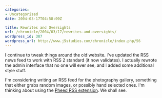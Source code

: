 ```yaml
--- 
categories:
- Uncategorized
date: 2004-03-17T04:58:09Z

title: Rewrites and Oversights
url: /chronicle/2004/03/17/rewrites-and-oversights/
wordpress_id: 387
wordpress_url: http://www.j5studios.com/chronicle/index.php/56
---
```


I continue to tweak things around the old website.  I've updated the RSS news feed to work with RSS 2 standard (it now validates). I actually rewrote the admin interface that no one will ever see, and I added some additional style stuff.


I'm considering writing an RSS feed for the photography gallery, something that either grabs random images, or possibly hand selected ones.  I'm thinking about using the <a href="http://www.pheed.com/pheed/">Pheed RSS extension</a>.  We shall see.
